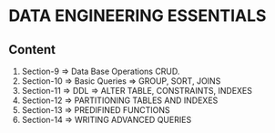 <h1>DATA ENGINEERING ESSENTIALS</h1>
<h2>Content</h2>
<ol>
    <li>Section-9 => Data Base Operations CRUD.</li>
    <li>Section-10 => Basic Queries => GROUP, SORT, JOINS  </li>
    <li>Section-11 => DDL => ALTER TABLE, CONSTRAINTS, INDEXES </li>
    <li>Section-12 => PARTITIONING TABLES AND INDEXES </li>
    <li>Section-13 => PREDIFINED FUNCTIONS </li>
    <li>Section-14 => WRITING ADVANCED QUERIES </li>
</ol>